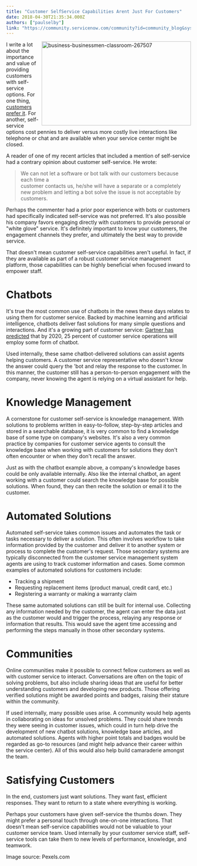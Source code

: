 ```yaml
---
title: "Customer SelfService Capabilities Arent Just For Customers"
date: 2018-04-30T21:35:34.000Z
authors: ["paulselby"]
link: "https://community.servicenow.com/community?id=community_blog&sys_id=ae42e021dbf957002b6dfb651f9619ff"
---
```

<p><img id="Source: Pexels.com" class="alignnone  wp-image-3161" src="https://insightsincustomerservice.files.wordpress.com/2018/04/business-businessmen-classroom-267507.jpg" alt="business-businessmen-classroom-267507" width="407" height="229" align="right" />I write a lot about the importance and value of providing customers with self-service options. For one thing, <a href="https://go.forrester.com/blogs/17-01-30-top_trends_for_customer_service_in_2017_operations_become_smarter_and_more_strategic/" target="_blank" rel="nofollow">customers prefer it</a>. For another, self-service options cost pennies to deliver versus more costly live interactions like telephone or chat and are available when your service center might be closed.</p>
<p>A reader of one of my recent articles that included a mention of self-service had a contrary opinion about customer self-service. He wrote:</p>
<blockquote>
<div>We can not let a software or bot talk with our customers because each time a</div>
<div>customer contacts us, he/she will have a separate or a completely new problem and letting a bot solve the issue is not acceptable by customers.</div>
</blockquote>
<p>Perhaps the commenter had a prior poor experience with bots or customers had specifically indicated self-service was not preferred. It&#39;s also possible his company favors engaging directly with customers to provide personal or &#34;white glove&#34; service. It&#39;s definitely important to know your customers, the engagement channels they prefer, and ultimately the best way to provide service.</p>
<p>That doesn&#39;t mean customer self-service capabilities aren&#39;t useful. In fact, if they are available as part of a robust customer service management platform, those capabilities can be highly beneficial when focused inward to empower staff.</p>
<h1>Chatbots</h1>
<p>It&#39;s true the most common use of chatbots in the news these days relates to using them for customer service. Backed by machine learning and artificial intelligence, chatbots deliver fast solutions for many simple questions and interactions. And it&#39;s a growing part of customer service: <a href="https://www.gartner.com/newsroom/id/3858564" target="_blank" rel="nofollow">Gartner has predicted</a> that by 2020, 25 percent of customer service operations will employ some form of chatbot.</p>
<p>Used internally, these same chatbot-delivered solutions can assist agents helping customers. A customer service representative who doesn&#39;t know the answer could query the &#39;bot and relay the response to the customer. In this manner, the customer still has a person-to-person engagement with the company, never knowing the agent is relying on a virtual assistant for help.</p>
<h1>Knowledge Management</h1>
<p>A cornerstone for customer self-service is knowledge management. With solutions to problems written in easy-to-follow, step-by-step articles and stored in a searchable database, it is very common to find a knowledge base of some type on company&#39;s websites. It&#39;s also a very common practice by companies for customer service agents to consult the knowledge base when working with customers for solutions they don&#39;t often encounter or when they don&#39;t recall the answer.</p>
<p>Just as with the chatbot example above, a company&#39;s knowledge bases could be only available internally. Also like the internal chatbot, an agent working with a customer could search the knowledge base for possible solutions. When found, they can then recite the solution or email it to the customer.</p>
<h1>Automated Solutions</h1>
<p>Automated self-service takes common issues and automates the task or tasks necessary to deliver a solution. This often involves workflow to take information provided by the customer and deliver it to another system or process to complete the customer&#39;s request. Those secondary systems are typically disconnected from the customer service management system agents are using to track customer information and cases. Some common examples of automated solutions for customers include:</p>
<ul><li>Tracking a shipment</li><li>Requesting replacement items (product manual, credit card, etc.)</li><li>Registering a warranty or making a warranty claim</li></ul>
<p>These same automated solutions can still be built for internal use. Collecting any information needed by the customer, the agent can enter the data just as the customer would and trigger the process, relaying any response or information that results. This would save the agent time accessing and performing the steps manually in those other secondary systems.</p>
<h1>Communities</h1>
<p>Online communities make it possible to connect fellow customers as well as with customer service to interact. Conversations are often on the topic of solving problems, but also include sharing ideas that are useful for better understanding customers and developing new products. Those offering verified solutions might be awarded points and badges, raising their stature within the community.</p>
<p>If used internally, many possible uses arise. A community would help agents in collaborating on ideas for unsolved problems. They could share trends they were seeing in customer issues, which could in turn help drive the development of new chatbot solutions, knowledge base articles, and automated solutions. Agents with higher point totals and badges would be regarded as go-to resources (and might help advance their career within the service center). All of this would also help build camaraderie amongst the team.</p>
<h1>Satisfying Customers</h1>
<p>In the end, customers just want solutions. They want fast, efficient responses. They want to return to a state where everything is working.</p>
<p>Perhaps your customers have given self-service the thumbs down. They might prefer a personal touch through one-on-one interactions. That doesn&#39;t mean self-service capabilities would not be valuable to your customer service team. Used internally by your customer service staff, self-service tools can take them to new levels of performance, knowledge, and teamwork.</p>
<p>Image source: Pexels.com</p>